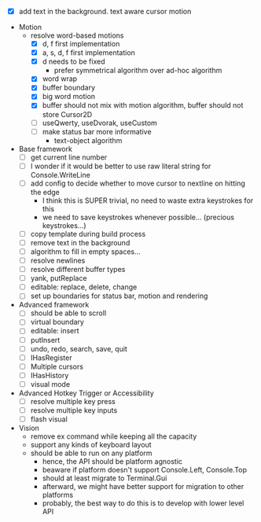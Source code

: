 - [x] add text in the background. text aware cursor motion
- Motion
  - resolve word-based motions
    - [x] d, f first implementation
    - [x] a, s, d, f first implementation
    - [x] d needs to be fixed
      - prefer symmetrical algorithm over ad-hoc algorithm
    - [x] word wrap
    - [x] buffer boundary
    - [x] big word motion
    - [x] buffer should not mix with motion algorithm, buffer should not store Cursor2D
    - [ ] useQwerty, useDvorak, useCustom
    - [ ] make status bar more informative
      - text-object algorithm
- Base framework
  - [ ] get current line number
  - [ ] I wonder if it would be better to use raw literal string for Console.WriteLine
  - [ ] add config to decide whether to move cursor to nextline on hitting the edge
    - I think this is SUPER trivial, no need to waste extra keystrokes for this
    - we need to save keystrokes whenever possible... (precious keystrokes...)
  - [ ] copy template during build process
  - [ ] remove text in the background
  - [ ] algorithm to fill in empty spaces...
  - [ ] resolve newlines
  - [ ] resolve different buffer types
  - [ ] yank, putReplace
  - [ ] editable: replace, delete, change
  - [ ] set up boundaries for status bar, motion and rendering
- Advanced framework
  - [ ] should be able to scroll
  - [ ] virtual boundary
  - [ ] editable: insert
  - [ ] putInsert
  - [ ] undo, redo, search, save, quit
  - [ ] IHasRegister
  - [ ] Multiple cursors
  - [ ] IHasHistory
  - [ ] visual mode
- Advanced Hotkey Trigger or Accessibility
  - [ ] resolve multiple key press
  - [ ] resolve multiple key inputs
  - [ ] flash visual
- Vision
  - remove ex command while keeping all the capacity
  - support any kinds of keyboard layout
  - should be able to run on any platform
    - hence, the API should be platform agnostic
    - beaware if platform doesn't support Console.Left, Console.Top
    - should at least migrate to Terminal.Gui
    - afterward, we might have better support for migration to other platforms
    - probably, the best way to do this is to develop with lower level API